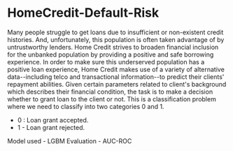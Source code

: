 # HomeCredit-Default-Risk
Many people struggle to get loans due to insufficient or non-existent credit histories. And, unfortunately, this population is often taken advantage of by untrustworthy lenders.
Home Credit strives to broaden financial inclusion for the unbanked population by providing a positive and safe borrowing experience. 
In order to make sure this underserved population has a positive loan experience, Home Credit makes use of a variety of alternative data--including telco and transactional information--to predict their clients' repayment abilities.
Given certain parameters related to client's background which describes their financial condition, the task is to make a decision whether to grant loan to the client or not.
This is a classification problem where we need to classify into two categories 0 and 1.
- 0 : Loan grant accepted.
- 1 - Loan grant rejected.

Model used - LGBM
Evaluation - AUC-ROC

